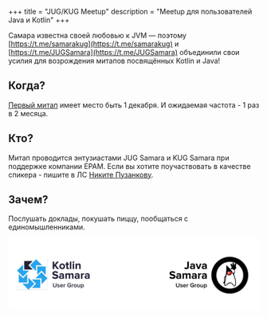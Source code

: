+++
title = "JUG/KUG Meetup"
description = "Meetup для пользователей Java и Kotlin"
+++

Самара известна своей любовью к JVM — поэтому 
[https://t.me/samarakug](https://t.me/samarakug) и [https://t.me/JUGSamara](https://t.me/JUGSamara) 
объединили свои усилия для возрождения митапов посвящённых Kotlin и Java!

## Когда?

[Первый митап](/5-jug-kug-meetup) имеет место быть 1 декабря.
И ожидаемая частота - 1 раз в 2 месяца.

## Кто?

Митап проводится энтузиастами JUG Samara и KUG Samara при поддержке компании EPAM.
Если вы хотите поучаствовать в качестве спикера - пишите в ЛС [Никите Пузанкову](https://t.me/humb1t).

## Зачем?

Послушать доклады, покушать пиццу, пообщаться с единомышленниками.

![JUG/KUG Meetup Logo](/events/jug_kug_meetup.jpg)
